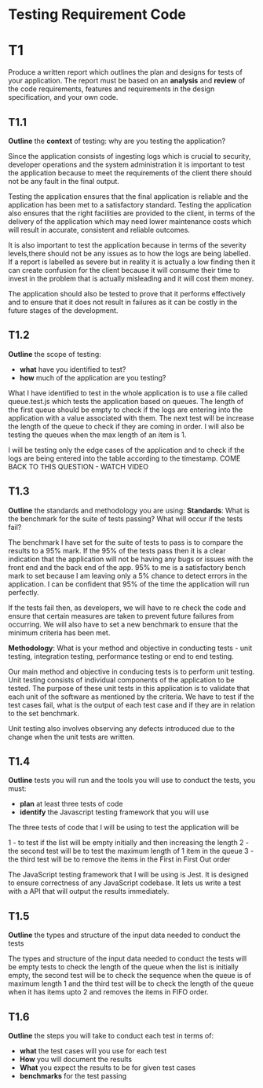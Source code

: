 # Testing Requirement Code

# T1 

Produce a written report which outlines the plan and designs for tests of your application. The report must be based on an **analysis** and **review** of the code requirements, features and requirements in the design specification, and your own code. 

## T1.1
**Outline** the **context** of testing: why are you testing the application?

Since the application consists of ingesting logs which is crucial to security, developer operations and the system administration it is important to test the application because to meet the requirements of the client there should not be any fault in the final output. 

Testing the application ensures that the final application is reliable and the application has been met to a satisfactory standard. Testing the application also ensures that the right facilities are provided to the client, in terms of the delivery of the application which may need lower maintenance costs which will result in accurate, consistent and reliable outcomes. 

It is also important to test the application because in terms of the severity levels,there should not be any issues as to how the logs are being labelled. If a report is labelled as severe but in reality it is actually a low finding then it can create confusion for the client because it will consume their time to invest in the problem that is actually misleading and it will cost them money. 

The application should also be tested to prove that it performs effectively and to ensure that it does not result in failures as it can be costly in the future stages of the development. 

## T1.2
**Outline** the scope of testing:
- **what** have you identified to test?
- **how** much of the application are you testing?

What I have identified to test in the whole application is to use a file called queue.test.js which tests the application based on queues. The length of the first queue should be empty to check if the logs are entering into the application with a value associated with them. The next test will be increase the length of the queue to check if they are coming in order. I will also be testing the queues when the max length of an item is 1. 

I will be testing only the edge cases of the application and to check if the logs are being entered into the table according to the timestamp.
COME BACK TO THIS QUESTION - WATCH VIDEO


## T1.3
**Outline** the standards and methodology you are using:
**Standards**: What is the benchmark for the suite of tests passing? What will occur if the tests fail?

The benchmark I have set for the suite of tests to pass is to compare the results to a 95% mark. If the 95% of the tests pass then it is a clear indication that the application will not be having any bugs or issues with the front end and the back end of the app. 95% to me is a satisfactory bench mark to set because I am leaving only a 5% chance to detect errors in the application. I can be confident that 95% of the time the application will run perfectly. 

If the tests fail then, as developers, we will have to re check the code and ensure that certain measures are taken to prevent future failures from occurring. We will also have to set a new benchmark to ensure that the minimum criteria has been met. 

**Methodology**: What is your method and objective in conducting tests - unit testing, integration testing, performance testing or end to end testing.

Our main method and objective in conducing tests is to perform unit testing. Unit testing consists of individual components of the application to be tested. The purpose of these unit tests in this application is to validate that each unit of the software as mentioned by the criteria. We have to test if the test cases fail, what is the output of each test case and if they are in relation to the set benchmark. 

Unit testing also involves observing any defects introduced due to the change when the unit tests are written. 


## T1.4
**Outline** tests you will run and the tools you will use to conduct the tests, you must:
- **plan** at least three tests of code
- **identify** the Javascript testing framework that you will use

The three tests of code that I will be using to test the application will be 

1 - to test if the list will be empty initially and then increasing the length 
2 - the second test will be to test the maximum length of 1 item in the queue 
3 - the third test will be to remove the items in the First in First Out order

The JavaScript testing framework that I will be using is Jest. It is designed to ensure correctness of any JavaScript codebase. It lets us write a test with a API that will output the results immediately. 


## T1.5
**Outline** the types and structure of the input data needed to conduct the tests

The types and structure of the input data needed to conduct the tests will be empty tests to check the length of the queue when the list is initially empty, the second test will be to check the sequence when the queue is of maximum length 1 and the third test will be to check the length of the queue when it has items upto 2 and removes the items in FIFO order. 


## T1.6
**Outline** the steps you will take to conduct each test in terms of:
- **what** the test cases will you use for each test
- **How** you will document the results
- **What** you expect the results to be for given test cases
- **benchmarks** for the test passing 





